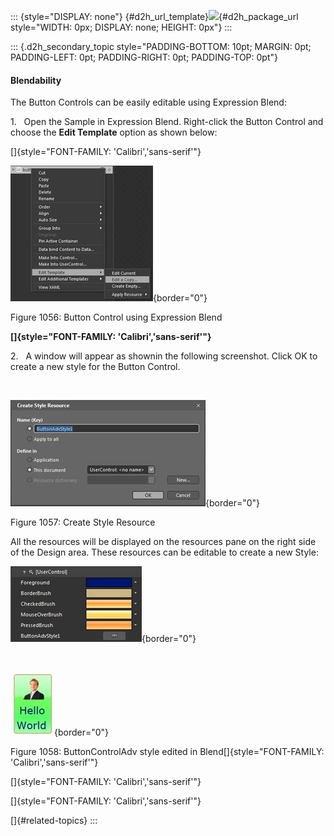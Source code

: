 ::: {style="DISPLAY: none"}
[](ms-xhelp:///?Id=d2h_url_template){#d2h_url_template}![](!package_url!){#d2h_package_url style="WIDTH: 0px; DISPLAY: none; HEIGHT: 0px"}
:::

::: {.d2h_secondary_topic style="PADDING-BOTTOM: 10pt; MARGIN: 0pt; PADDING-LEFT: 0pt; PADDING-RIGHT: 0pt; PADDING-TOP: 0pt"}
#### Blendability

The Button Controls can be easily editable using Expression Blend:

1.   Open the Sample in Expression Blend. Right-click the Button Control and choose the **Edit Template** option as shown below:

[]{style="FONT-FAMILY: 'Calibri','sans-serif'"} 

![](../ImagesExt/image261_901.jpg){border="0"}

Figure 1056: Button Control using Expression Blend

**[]{style="FONT-FAMILY: 'Calibri','sans-serif'"}** 

2.   A window will appear as shownin the following screenshot. Click OK to create a new style for the Button Control.

 

![](../ImagesExt/image261_952.jpg){border="0"}

Figure 1057: Create Style Resource

All the resources will be displayed on the resources pane on the right side of the Design area. These resources can be editable to create a new Style:

![](../ImagesExt/image261_953.jpg){border="0"}

 

![](../ImagesExt/image261_954.jpg){border="0"}

Figure 1058: ButtonControlAdv style edited in Blend[]{style="FONT-FAMILY: 'Calibri','sans-serif'"}

[]{style="FONT-FAMILY: 'Calibri','sans-serif'"} 

[]{style="FONT-FAMILY: 'Calibri','sans-serif'"} 

[]{#related-topics}
:::
